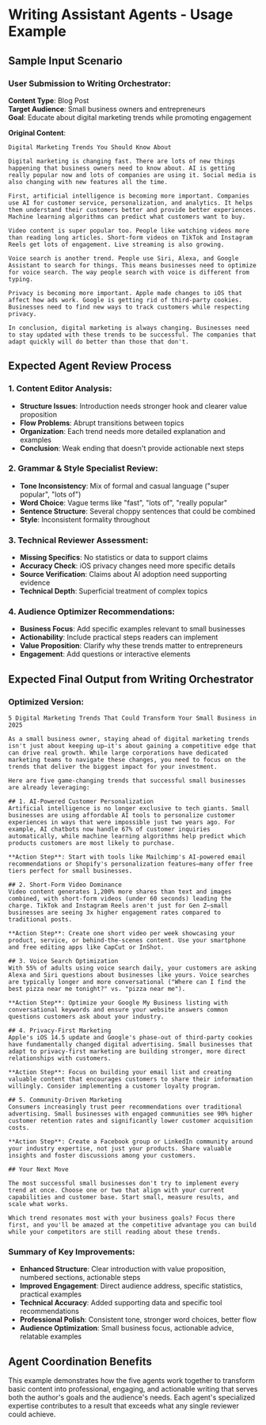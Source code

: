 # Writing Assistant Agents - Usage Example

## Sample Input Scenario

### User Submission to Writing Orchestrator:

**Content Type**: Blog Post  
**Target Audience**: Small business owners and entrepreneurs  
**Goal**: Educate about digital marketing trends while promoting engagement  

**Original Content**:
```
Digital Marketing Trends You Should Know About

Digital marketing is changing fast. There are lots of new things happening that business owners need to know about. AI is getting really popular now and lots of companies are using it. Social media is also changing with new features all the time.

First, artificial intelligence is becoming more important. Companies use AI for customer service, personalization, and analytics. It helps them understand their customers better and provide better experiences. Machine learning algorithms can predict what customers want to buy.

Video content is super popular too. People like watching videos more than reading long articles. Short-form videos on TikTok and Instagram Reels get lots of engagement. Live streaming is also growing.

Voice search is another trend. People use Siri, Alexa, and Google Assistant to search for things. This means businesses need to optimize for voice search. The way people search with voice is different from typing.

Privacy is becoming more important. Apple made changes to iOS that affect how ads work. Google is getting rid of third-party cookies. Businesses need to find new ways to track customers while respecting privacy.

In conclusion, digital marketing is always changing. Businesses need to stay updated with these trends to be successful. The companies that adapt quickly will do better than those that don't.
```

## Expected Agent Review Process

### 1. Content Editor Analysis:
- **Structure Issues**: Introduction needs stronger hook and clearer value proposition
- **Flow Problems**: Abrupt transitions between topics
- **Organization**: Each trend needs more detailed explanation and examples
- **Conclusion**: Weak ending that doesn't provide actionable next steps

### 2. Grammar & Style Specialist Review:
- **Tone Inconsistency**: Mix of formal and casual language ("super popular", "lots of")
- **Word Choice**: Vague terms like "fast", "lots of", "really popular"
- **Sentence Structure**: Several choppy sentences that could be combined
- **Style**: Inconsistent formality throughout

### 3. Technical Reviewer Assessment:
- **Missing Specifics**: No statistics or data to support claims
- **Accuracy Check**: iOS privacy changes need more specific details
- **Source Verification**: Claims about AI adoption need supporting evidence
- **Technical Depth**: Superficial treatment of complex topics

### 4. Audience Optimizer Recommendations:
- **Business Focus**: Add specific examples relevant to small businesses
- **Actionability**: Include practical steps readers can implement
- **Value Proposition**: Clarify why these trends matter to entrepreneurs
- **Engagement**: Add questions or interactive elements

## Expected Final Output from Writing Orchestrator

### Optimized Version:
```
5 Digital Marketing Trends That Could Transform Your Small Business in 2025

As a small business owner, staying ahead of digital marketing trends isn't just about keeping up—it's about gaining a competitive edge that can drive real growth. While large corporations have dedicated marketing teams to navigate these changes, you need to focus on the trends that deliver the biggest impact for your investment.

Here are five game-changing trends that successful small businesses are already leveraging:

## 1. AI-Powered Customer Personalization
Artificial intelligence is no longer exclusive to tech giants. Small businesses are using affordable AI tools to personalize customer experiences in ways that were impossible just two years ago. For example, AI chatbots now handle 67% of customer inquiries automatically, while machine learning algorithms help predict which products customers are most likely to purchase.

**Action Step**: Start with tools like Mailchimp's AI-powered email recommendations or Shopify's personalization features—many offer free tiers perfect for small businesses.

## 2. Short-Form Video Dominance
Video content generates 1,200% more shares than text and images combined, with short-form videos (under 60 seconds) leading the charge. TikTok and Instagram Reels aren't just for Gen Z—small businesses are seeing 3x higher engagement rates compared to traditional posts.

**Action Step**: Create one short video per week showcasing your product, service, or behind-the-scenes content. Use your smartphone and free editing apps like CapCut or InShot.

## 3. Voice Search Optimization
With 55% of adults using voice search daily, your customers are asking Alexa and Siri questions about businesses like yours. Voice searches are typically longer and more conversational ("Where can I find the best pizza near me tonight?" vs. "pizza near me").

**Action Step**: Optimize your Google My Business listing with conversational keywords and ensure your website answers common questions customers ask about your industry.

## 4. Privacy-First Marketing
Apple's iOS 14.5 update and Google's phase-out of third-party cookies have fundamentally changed digital advertising. Small businesses that adapt to privacy-first marketing are building stronger, more direct relationships with customers.

**Action Step**: Focus on building your email list and creating valuable content that encourages customers to share their information willingly. Consider implementing a customer loyalty program.

## 5. Community-Driven Marketing
Consumers increasingly trust peer recommendations over traditional advertising. Small businesses with engaged communities see 90% higher customer retention rates and significantly lower customer acquisition costs.

**Action Step**: Create a Facebook group or LinkedIn community around your industry expertise, not just your products. Share valuable insights and foster discussions among your customers.

## Your Next Move

The most successful small businesses don't try to implement every trend at once. Choose one or two that align with your current capabilities and customer base. Start small, measure results, and scale what works.

Which trend resonates most with your business goals? Focus there first, and you'll be amazed at the competitive advantage you can build while your competitors are still reading about these trends.
```

### Summary of Key Improvements:
- **Enhanced Structure**: Clear introduction with value proposition, numbered sections, actionable steps
- **Improved Engagement**: Direct audience address, specific statistics, practical examples
- **Technical Accuracy**: Added supporting data and specific tool recommendations
- **Professional Polish**: Consistent tone, stronger word choices, better flow
- **Audience Optimization**: Small business focus, actionable advice, relatable examples

## Agent Coordination Benefits

This example demonstrates how the five agents work together to transform basic content into professional, engaging, and actionable writing that serves both the author's goals and the audience's needs. Each agent's specialized expertise contributes to a result that exceeds what any single reviewer could achieve.
